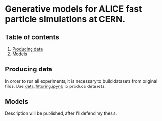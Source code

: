 # Generative models for ALICE fast particle simulations at CERN.

## Table of contents

1. [Producing data](#producing-data)
2. [Models](#models)

## Producing data

In order to run all experiments, it is necessary to build datasets from original files.
Use <a href="notebooks/data_filtering.ipynb">data_filtering.ipynb</a> to produce datasets.

## Models

Description will be published, after I'll defend my thesis.